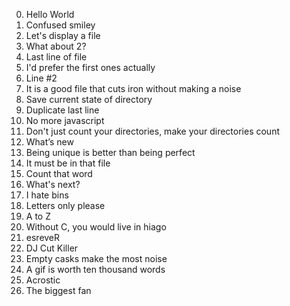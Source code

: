 0. Hello World
1. Confused smiley
2. Let's display a file
3. What about 2?
4. Last line of file
5. I'd prefer the first ones actually
6. Line #2
7. It is a good file that cuts iron without making a noise
8. Save current state of directory
9. Duplicate last line
10. No more javascript
11. Don't just count your directories, make your directories count
12. What’s new
13. Being unique is better than being perfect
14. It must be in that file
15. Count that word
16. What's next?
17. I hate bins
18. Letters only please
19. A to Z
20. Without C, you would live in hiago
21. esreveR
22. DJ Cut Killer
23. Empty casks make the most noise
24. A gif is worth ten thousand words
25. Acrostic
26. The biggest fan
